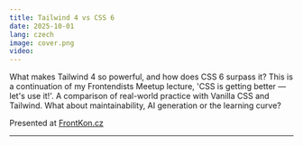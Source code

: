 ```yaml
---
title: Tailwind 4 vs CSS 6
date: 2025-10-01
lang: czech
image: cover.png
video:
---
```


What makes Tailwind 4 so powerful, and how does CSS 6 surpass it? This is a continuation of my Frontendists Meetup lecture, 'CSS is getting better — let's use it!'. A comparison of real-world practice with Vanilla CSS and Tailwind. What about maintainability, AI generation or the learning curve?

Presented at [FrontKon.cz](https://frontkon.cz/)

---
